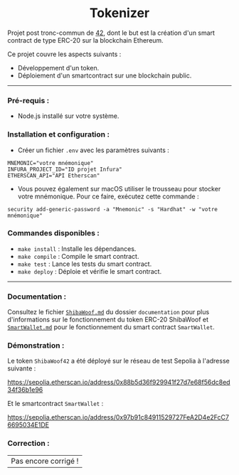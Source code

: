 <h1 align="center">Tokenizer</h1>

Projet post tronc-commun de [42](https://42.fr/), dont le but est la création d'un smart contract de type ERC-20 sur la blockchain Ethereum.

Ce projet couvre les aspects suivants :

- Développement d'un token.
- Déploiement d'un smartcontract sur une blockchain public.

---

### Pré-requis :

- Node.js installé sur votre système.

### Installation et configuration :

- Créer un fichier `.env` avec les paramètres suivants :

```
MNEMONIC="votre mnémonique"
INFURA_PROJECT_ID="ID projet Infura"
ETHERSCAN_API="API Etherscan"
```

- Vous pouvez également sur macOS utiliser le trousseau pour stocker votre mnémonique. Pour ce faire, exécutez cette commande :

```
security add-generic-password -a "Mnemonic" -s "Hardhat" -w "votre mnémonique"
```

### Commandes disponibles :

- `make install` : Installe les dépendances.
- `make compile` : Compile le smart contract.
- `make test` : Lance les tests du smart contract.
- `make deploy` : Déploie et vérifie le smart contract.

---

### Documentation :

Consultez le fichier [`ShibaWoof.md`](./documentation/ShibaWoof.md) du dossier `documentation` pour plus d'informations sur le fonctionnement du token ERC-20 ShibaWoof et [`SmartWallet.md`](./documentation/SmartWallet.md) pour le fonctionnement du smart contract `SmartWallet`.

### Démonstration :

Le token `ShibaWoof42` a été déployé sur le réseau de test Sepolia à l'adresse suivante :

https://sepolia.etherscan.io/address/0x88b5d36f929941f27d7e68f56dc8ed34f36b1e96

Et le smartcontract `SmartWallet` :

https://sepolia.etherscan.io/address/0x97b91c84911529727FeA2D4e2FcC76695034E1DE

### Correction :

| |
| --- |
| Pas encore corrigé ! |
